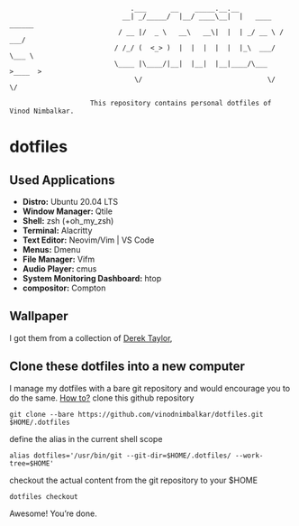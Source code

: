 ```
                              .___      __    _____.__.__
                            __| _/_____/  |__/ ____\__|  |   ____   ______
                           / __ |/  _ \   __\   __\|  |  | _/ __ \ /  ___/
                          / /_/ (  <_> )  |  |  |  |  |  |_\  ___/ \___ \
                          \____ |\____/|__|  |__|  |__|____/\___  >____  >
                               \/                               \/     \/

                    This repository contains personal dotfiles of Vinod Nimbalkar.
```
# dotfiles

## Used Applications
- **Distro:** Ubuntu 20.04 LTS
- **Window Manager:** Qtile 
- **Shell:** zsh (+oh\_my\_zsh)
- **Terminal:** Alacritty
- **Text Editor:** Neovim/Vim | VS Code
- **Menus:** Dmenu
- **File Manager:** Vifm
- **Audio Player:** cmus
- **System Monitoring Dashboard:** htop
- **compositor:** Compton

## Wallpaper
I got them from a collection of [Derek Taylor](https://gitlab.com/dwt1/wallpapers),

## Clone these dotfiles into a new computer

I manage my dotfiles with a bare git repository and would encourage you to do the same. [How to?](https://www.atlassian.com/git/tutorials/dotfiles)
clone this github repository

```
git clone --bare https://github.com/vinodnimbalkar/dotfiles.git $HOME/.dotfiles
```

define the alias in the current shell scope

```
alias dotfiles='/usr/bin/git --git-dir=$HOME/.dotfiles/ --work-tree=$HOME'
```

checkout the actual content from the git repository to your $HOME

```
dotfiles checkout
```

Awesome! You’re done.
